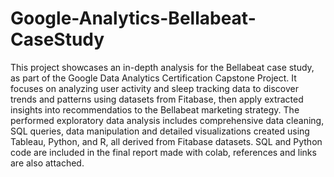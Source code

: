# Google-Analytics-Bellabeat-CaseStudy
This project showcases an in-depth analysis for the Bellabeat case study, as part of the Google Data Analytics Certification Capstone Project. It focuses on analyzing user activity and sleep tracking data to discover trends and patterns using datasets from Fitabase, then apply extracted insights into recommendatios to the Bellabeat marketing strategy. The performed exploratory data analysis includes comprehensive data cleaning, SQL queries, data manipulation and detailed visualizations created using Tableau, Python, and R, all derived from Fitabase datasets. SQL and Python code are included in the final report made with colab, references and links are also attached.
